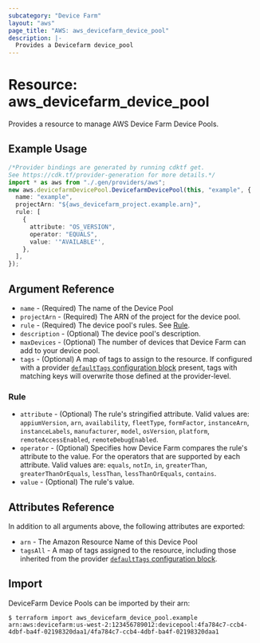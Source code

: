 ```yaml
---
subcategory: "Device Farm"
layout: "aws"
page_title: "AWS: aws_devicefarm_device_pool"
description: |-
  Provides a Devicefarm device_pool
---
```


# Resource: aws\_devicefarm\_device\_pool

Provides a resource to manage AWS Device Farm Device Pools.

## Example Usage

```typescript
/*Provider bindings are generated by running cdktf get.
See https://cdk.tf/provider-generation for more details.*/
import * as aws from "./.gen/providers/aws";
new aws.devicefarmDevicePool.DevicefarmDevicePool(this, "example", {
  name: "example",
  projectArn: "${aws_devicefarm_project.example.arn}",
  rule: [
    {
      attribute: "OS_VERSION",
      operator: "EQUALS",
      value: '"AVAILABLE"',
    },
  ],
});

```

## Argument Reference

* `name` - (Required) The name of the Device Pool
* `projectArn` - (Required) The ARN of the project for the device pool.
* `rule` - (Required) The device pool's rules. See [Rule](#rule).
* `description` - (Optional) The device pool's description.
* `maxDevices` - (Optional) The number of devices that Device Farm can add to your device pool.
* `tags` - (Optional) A map of tags to assign to the resource. If configured with a provider [`defaultTags` configuration block](https://registry.terraform.io/providers/hashicorp/aws/latest/docs#default_tags-configuration-block) present, tags with matching keys will overwrite those defined at the provider-level.

### Rule

* `attribute` - (Optional) The rule's stringified attribute. Valid values are: `appiumVersion`, `arn`, `availability`, `fleetType`, `formFactor`, `instanceArn`, `instanceLabels`, `manufacturer`, `model`, `osVersion`, `platform`, `remoteAccessEnabled`, `remoteDebugEnabled`.
* `operator` - (Optional) Specifies how Device Farm compares the rule's attribute to the value. For the operators that are supported by each attribute. Valid values are: `equals`, `notIn`, `in`, `greaterThan`, `greaterThanOrEquals`, `lessThan`, `lessThanOrEquals`, `contains`.
* `value` - (Optional) The rule's value.

## Attributes Reference

In addition to all arguments above, the following attributes are exported:

* `arn` - The Amazon Resource Name of this Device Pool
* `tagsAll` - A map of tags assigned to the resource, including those inherited from the provider [`defaultTags` configuration block](https://registry.terraform.io/providers/hashicorp/aws/latest/docs#default_tags-configuration-block).

## Import

DeviceFarm Device Pools can be imported by their arn:

```console
$ terraform import aws_devicefarm_device_pool.example arn:aws:devicefarm:us-west-2:123456789012:devicepool:4fa784c7-ccb4-4dbf-ba4f-02198320daa1/4fa784c7-ccb4-4dbf-ba4f-02198320daa1
```

